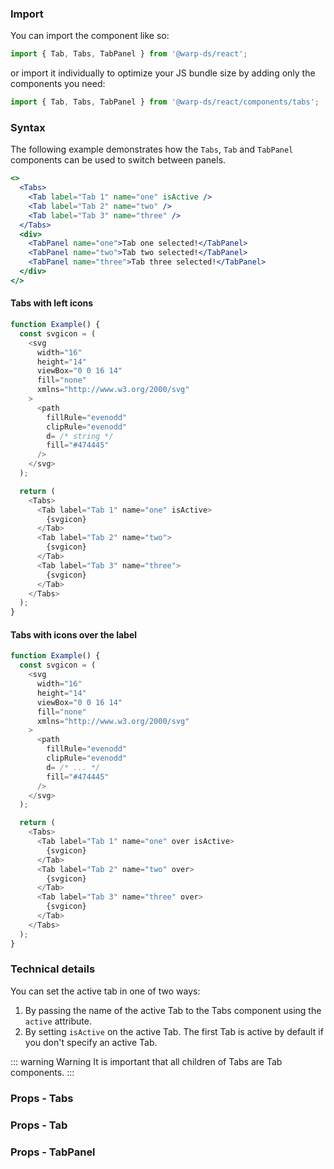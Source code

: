 ### Import

You can import the component like so:
```js
import { Tab, Tabs, TabPanel } from '@warp-ds/react';
```

or import it individually to optimize your JS bundle size by adding only the components you need:
```js
import { Tab, Tabs, TabPanel } from '@warp-ds/react/components/tabs';

```

### Syntax
The following example demonstrates how the `Tabs`, `Tab` and `TabPanel` components can be used to switch between panels.

```jsx
<>
  <Tabs>
    <Tab label="Tab 1" name="one" isActive />
    <Tab label="Tab 2" name="two" />
    <Tab label="Tab 3" name="three" />
  </Tabs>
  <div>
    <TabPanel name="one">Tab one selected!</TabPanel>
    <TabPanel name="two">Tab two selected!</TabPanel>
    <TabPanel name="three">Tab three selected!</TabPanel>
  </div>
</>
```

#### Tabs with left icons

```js
function Example() {
  const svgicon = (
    <svg
      width="16"
      height="14"
      viewBox="0 0 16 14"
      fill="none"
      xmlns="http://www.w3.org/2000/svg"
    >
      <path
        fillRule="evenodd"
        clipRule="evenodd"
        d= /* string */
        fill="#474445"
      />
    </svg>
  );

  return (
    <Tabs>
      <Tab label="Tab 1" name="one" isActive>
        {svgicon}
      </Tab>
      <Tab label="Tab 2" name="two">
        {svgicon}
      </Tab>
      <Tab label="Tab 3" name="three">
        {svgicon}
      </Tab>
    </Tabs>
  );
}
```
#### Tabs with icons over the label

```js
function Example() {
  const svgicon = (
    <svg
      width="16"
      height="14"
      viewBox="0 0 16 14"
      fill="none"
      xmlns="http://www.w3.org/2000/svg"
    >
      <path
        fillRule="evenodd"
        clipRule="evenodd"
        d= /* ... */
        fill="#474445"
      />
    </svg>
  );

  return (
    <Tabs>
      <Tab label="Tab 1" name="one" over isActive>
        {svgicon}
      </Tab>
      <Tab label="Tab 2" name="two" over>
        {svgicon}
      </Tab>
      <Tab label="Tab 3" name="three" over>
        {svgicon}
      </Tab>
    </Tabs>
  );
}
```

### Technical details
You can set the active tab in one of two ways:
1. By passing the name of the active Tab to the Tabs component using the `active` attribute.
2. By setting `isActive` on the active Tab. The first Tab is active by default if you don't specify an active Tab.

::: warning Warning
It is important that all children of Tabs are Tab components.
:::

### Props - Tabs
<api-table type="react" component="Tabs" />

### Props - Tab
<api-table type="react" component="Tab" />

### Props - TabPanel
<api-table type="react" component="TabPanel" />
